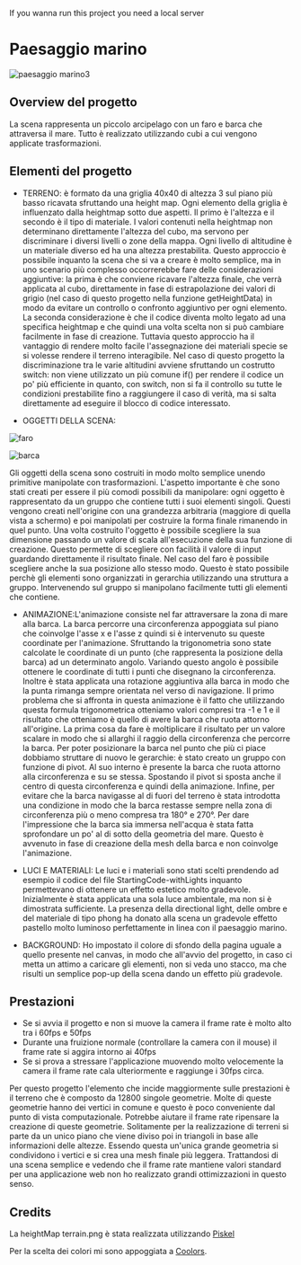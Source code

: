 
If you wanna run this project you need a local server 

# Paesaggio marino

![paesaggio marino3](https://user-images.githubusercontent.com/79991821/149623708-25f0a9d7-80c8-43e7-8523-4a9609e5636e.JPG)

## Overview del progetto

La scena rappresenta un piccolo arcipelago con un faro e barca che attraversa il mare. Tutto è realizzato utilizzando cubi a cui vengono applicate trasformazioni. 

## Elementi del progetto

- TERRENO: è formato da una griglia 40x40 di altezza 3 sul piano più basso ricavata sfruttando una height map. Ogni elemento della griglia è influenzato dalla heightmap sotto due aspetti. Il primo è l'altezza e il secondo è il tipo di materiale. 
I valori contenuti nella heightmap non determinano direttamente l'altezza del cubo, ma servono per discriminare i diversi livelli o zone della mappa. Ogni livello di altitudine è un materiale diverso ed ha una altezza prestabilita. Questo approccio è possibile inquanto la scena che si va a creare è molto semplice, ma in uno scenario più complesso occorrerebbe fare delle considerazioni aggiuntive: la prima è che conviene ricavare l'altezza finale, che verrà applicata al cubo, direttamente in fase di estrapolazione dei valori di grigio (nel caso di questo progetto nella funzione getHeightData) in modo da evitare un controllo o confronto aggiuntivo per ogni elemento. La seconda considerazione è che il codice diventa molto legato ad una specifica heightmap e che quindi una volta scelta non si può cambiare facilmente in fase di creazione. Tuttavia questo approccio ha il vantaggio di rendere molto facile l'assegnazione dei materiali specie se si volesse rendere il terreno interagibile. 
Nel caso di questo progetto la discriminazione tra le varie altitudini avviene sfruttando un costrutto switch: non viene utilizzato un più comune if() per rendere il codice un po' più efficiente in quanto, con switch, non si fa il controllo su tutte le condizioni prestabilite fino a raggiungere il caso di verità, ma si salta direttamente ad eseguire il blocco di codice interessato. 

- OGGETTI DELLA SCENA:

![faro](https://user-images.githubusercontent.com/79991821/149623871-43f1fb78-2127-450f-a53f-fcddb6cdefd9.JPG)

![barca](https://user-images.githubusercontent.com/79991821/149623891-d6b8e373-e86e-47fe-b25f-5fe91f1c91af.JPG)

Gli oggetti della scena sono costruiti in modo molto semplice unendo primitive manipolate con trasformazioni. L'aspetto importante è che sono stati creati per essere il più comodi possibili da manipolare: ogni oggetto è rappresentato da un gruppo che contiene tutti i suoi elementi singoli. Questi vengono creati nell'origine con una grandezza arbitraria (maggiore di quella vista a schermo) e poi manipolati per costruire la forma finale rimanendo in quel punto. Una volta costruito l'oggetto è possibile scegliere la sua dimensione passando un valore di scala all'esecuzione della sua funzione di creazione. Questo permette di scegliere con facilità il valore di input guardando direttamente il risultato finale. Nel caso del faro è possibile scegliere anche la sua posizione allo stesso modo. Questo è stato possibile perchè gli elementi sono organizzati in gerarchia utilizzando una struttura a gruppo. Intervenendo sul gruppo si manipolano facilmente tutti gli elementi che contiene.

- ANIMAZIONE:L'animazione consiste nel far attraversare la zona di mare alla barca. La barca percorre una circonferenza appoggiata sul piano che coinvolge l'asse x e l'asse z quindi si è intervenuto su queste coordinate per l'animazione. Sfruttando la trigonometria sono state calcolate le coordinate di un punto (che rappresenta la posizione della barca) ad un determinato angolo. Variando questo angolo è possibile ottenere le coordinate di tutti i punti che disegnano la circonferenza. Inoltre è stata applicata una rotazione aggiuntiva alla barca in modo che la punta rimanga sempre orientata nel verso di navigazione. Il primo problema che si affronta in questa animazione è il fatto che utilizzando questa formula trigonometrica otteniamo valori compresi tra -1 e 1 e il risultato che otteniamo è quello di avere la barca che ruota attorno all'origine. La prima cosa da fare è moltiplicare il risultato per un valore scalare in modo che si allarghi il raggio della circonferenza che percorre la barca. Per poter posizionare la barca nel punto che più ci piace dobbiamo struttare di nuovo le gerarchie: è stato creato un gruppo con funzione di pivot. Al suo interno è presente la barca che ruota attorno alla circonferenza e su se stessa. Spostando il pivot si sposta anche il centro di questa circonferenza e quindi della animazione. Infine, per evitare che la barca navigasse al di fuori del terreno è stata introdotta una condizione in modo che la barca restasse sempre nella zona di circonferenza più o meno compresa tra 180° e 270°.
Per dare l'impressione che la barca sia immersa nell'acqua è stata fatta sprofondare un po' al di sotto della geometria del mare. Questo è avvenuto in fase di creazione della mesh della barca e non coinvolge l'animazione.

- LUCI E MATERIALI:
Le luci e i materiali sono stati scelti prendendo ad esempio il codice del file StartingCode-withLights inquanto permettevano di ottenere un effetto estetico molto gradevole. Inizialmente è stata applicata una sola luce ambientale, ma non si è dimostrata sufficiente. La presenza della directional light, delle ombre e del materiale di tipo phong ha donato alla scena un gradevole effetto pastello molto luminoso perfettamente in linea con il paesaggio marino.

- BACKGROUND: 
Ho impostato il colore di sfondo della pagina uguale a quello presente nel canvas, in modo che all'avvio del progetto, in caso ci metta un attimo a caricare gli elementi, non si veda uno stacco, ma che risulti un semplice pop-up della scena dando un effetto più gradevole.


## Prestazioni

- Se si avvia il progetto e non si muove la camera il frame rate è molto alto tra i 60fps e 50fps
- Durante una fruizione normale (controllare la camera con il mouse) il frame rate si aggira intorno ai 40fps
- Se si prova a stressare l'applicazione muovendo molto velocemente la camera il frame rate cala ulteriormente e raggiunge i 30fps circa.

Per questo progetto l'elemento che incide maggiormente sulle prestazioni è il terreno che è composto da 12800 singole geometrie. Molte di queste geometrie hanno dei vertici in comune e questo è poco conveniente dal punto di vista computazionale. Potrebbe aiutare il frame rate ripensare la creazione di queste geometrie. Solitamente per la realizzazione di terreni si parte da un unico piano che viene diviso poi in triangoli in base alle informazioni delle altezze. Essendo questa un'unica grande geometria si condividono i vertici e si crea una mesh finale più leggera. Trattandosi di una scena semplice e vedendo che il frame rate mantiene valori standard per una applicazione web non ho realizzato grandi ottimizzazioni in questo senso.

## Credits

La heightMap terrain.png è stata realizzata utilizzando [Piskel](https://www.piskelapp.com/)

Per la scelta dei colori mi sono appoggiata a [Coolors](https://coolors.co/).

